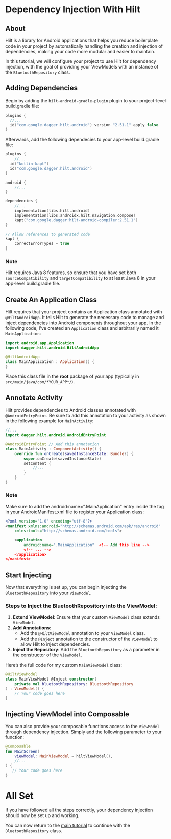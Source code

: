 # Dependency Injection With Hilt
## About
Hilt is a library for Android applications that helps you reduce boilerplate code in your project by automatically handling the creation and injection of dependencies,
making your code more modular and easier to maintain.

In this tutorial, we will configure your project to use Hilt for dependency injection,
with the goal of providing your ViewModels with an instance of the `BluetoothRepository` class.
## Adding Dependencies
Begin by adding the `hilt-android-gradle-plugin` plugin to your project-level build.gradle file:
```kotlin
plugins {
  //...
  id("com.google.dagger.hilt.android") version "2.51.1" apply false
}
```
Afterwards, add the following dependecies to your app-level build.gradle file:
```kotlin
plugins {
    //...
  id("kotlin-kapt")
  id("com.google.dagger.hilt.android")
}

android {
    //...
}

dependencies {
    //...
    implementation(libs.hilt.android)
    implementation(libs.androidx.hilt.navigation.compose)
    kapt("com.google.dagger:hilt-android-compiler:2.51.1")
}

// Allow references to generated code
kapt {
    correctErrorTypes = true
}
```
### Note
Hilt requires Java 8 features,
so ensure that you have set both `sourceCompatibility` and `targetCompatibility` to at least Java 8 in your app-level build.gradle file.
## Create An Application Class
Hilt requires that your project contains an Application class annotated with `@HiltAndroidApp`.
It tells Hilt to generate the necessary code to manage and inject dependencies into Android components throughout your app.
In the following code, I've created an `Application` class and arbitrarily named it `MainApplication`:
```kotlin
import android.app.Application
import dagger.hilt.android.HiltAndroidApp

@HiltAndroidApp
class MainApplication : Application() {
}
```
Place this class file in the **root** package of your app (typically in `src/main/java/com/*YOUR_APP*/`).
## Annotate Activity
Hilt provides dependencies to Android classes annotated with `@AndroidEntryPoint`.
Be sure to add this annotation to your activity as shown in the following example for `MainActivity`:
```kotlin
//...
import dagger.hilt.android.AndroidEntryPoint

@AndroidEntryPoint // Add this annotation
class MainActivity : ComponentActivity() {
    override fun onCreate(savedInstanceState: Bundle?) {
        super.onCreate(savedInstanceState)
        setContent {
            //...
        }
    }
}
```
### Note
Make sure to add the android:name=".MainApplication" entry inside the <application> tag in your AndroidManifest.xml file
to register your Application class:
```xml
<?xml version="1.0" encoding="utf-8"?>
<manifest xmlns:android="http://schemas.android.com/apk/res/android"
    xmlns:tools="http://schemas.android.com/tools">

    <application
        android:name=".MainApplication"  <!-- Add this line -->
        <!-- ... -->
    </application>
</manifest>
```
## Start Injecting
Now that everything is set up, you can begin injecting the `BluetoothRepository` into your `ViewModel`.
### Steps to Inject the BluetoothRepository into the ViewModel:
1. **Extend ViewModel**: Ensure that your custom `ViewModel` class extends `ViewModel`.
2. **Add Annotations**:
    - Add the `@HiltViewModel` annotation to your `ViewModel` class.
    - Add the `@Inject` annotation to the constructor of the `ViewModel` to allow Hilt to inject dependencies.
3. **Inject the Repository**: Add the `BluetoothRepository` as a parameter in the constructor of the `ViewModel`.

Here’s the full code for my custom `MainViewModel` class:
```kotlin
@HiltViewModel
class MainViewModel @Inject constructor(
    private val bluetoothRepository: BluetoothRepository
) : ViewModel() {
    // Your code goes here
}
```
## Injecting ViewModel into Composable
You can also provide your composable functions access to the `ViewModel` through dependency injection.
Simply add the following parameter to your function:
```kotlin
@Composable
fun MainScreen(
    viewModel: MainViewModel = hiltViewModel(),
    //...
) {
   // Your code goes here
}
```
# All Set
If you have followed all the steps correctly, your dependency injection should now be set up and working.

You can now return to the [main tutorial](./README.md) to continue with the `BluetoothRepository` class.